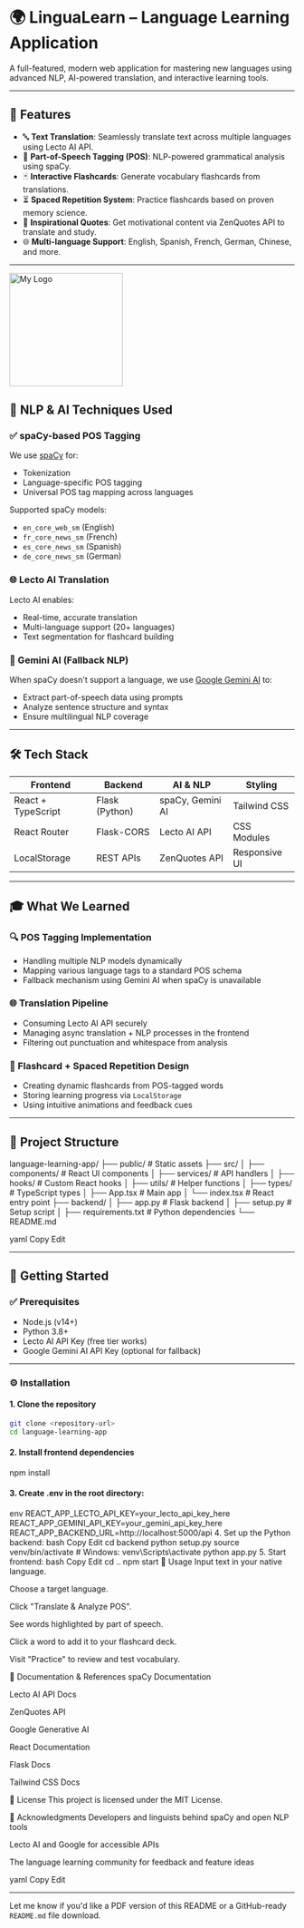 # 🌍 LinguaLearn – Language Learning Application

A full-featured, modern web application for mastering new languages using advanced NLP, AI-powered translation, and interactive learning tools.

---

## 🚀 Features

- 🔤 **Text Translation**: Seamlessly translate text across multiple languages using Lecto AI API.
- 🧠 **Part-of-Speech Tagging (POS)**: NLP-powered grammatical analysis using spaCy.
- 🃏 **Interactive Flashcards**: Generate vocabulary flashcards from translations.
- ⏳ **Spaced Repetition System**: Practice flashcards based on proven memory science.
- 💬 **Inspirational Quotes**: Get motivational content via ZenQuotes API to translate and study.
- 🌐 **Multi-language Support**: English, Spanish, French, German, Chinese, and more.

---

<img src="./assets/logo.png" alt="My Logo" width="200"/>


## 🧠 NLP & AI Techniques Used

### ✅ spaCy-based POS Tagging
We use [spaCy](https://spacy.io/) for:
- Tokenization
- Language-specific POS tagging
- Universal POS tag mapping across languages

Supported spaCy models:
- `en_core_web_sm` (English)
- `fr_core_news_sm` (French)
- `es_core_news_sm` (Spanish)
- `de_core_news_sm` (German)

### 🌐 Lecto AI Translation
Lecto AI enables:
- Real-time, accurate translation
- Multi-language support (20+ languages)
- Text segmentation for flashcard building

### 🤖 Gemini AI (Fallback NLP)
When spaCy doesn't support a language, we use [Google Gemini AI](https://ai.google.dev/) to:
- Extract part-of-speech data using prompts
- Analyze sentence structure and syntax
- Ensure multilingual NLP coverage

---

## 🛠 Tech Stack

| Frontend         | Backend         | AI & NLP          | Styling        |
|------------------|------------------|--------------------|----------------|
| React + TypeScript | Flask (Python)    | spaCy, Gemini AI   | Tailwind CSS   |
| React Router     | Flask-CORS        | Lecto AI API       | CSS Modules    |
| LocalStorage     | REST APIs         | ZenQuotes API      | Responsive UI  |

---

## 🎓 What We Learned

### 🔍 POS Tagging Implementation
- Handling multiple NLP models dynamically
- Mapping various language tags to a standard POS schema
- Fallback mechanism using Gemini AI when spaCy is unavailable

### 🌐 Translation Pipeline
- Consuming Lecto AI API securely
- Managing async translation + NLP processes in the frontend
- Filtering out punctuation and whitespace from analysis

### 🧩 Flashcard + Spaced Repetition Design
- Creating dynamic flashcards from POS-tagged words
- Storing learning progress via `LocalStorage`
- Using intuitive animations and feedback cues

---

## 📁 Project Structure

language-learning-app/
├── public/ # Static assets
├── src/
│ ├── components/ # React UI components
│ ├── services/ # API handlers
│ ├── hooks/ # Custom React hooks
│ ├── utils/ # Helper functions
│ ├── types/ # TypeScript types
│ ├── App.tsx # Main app
│ └── index.tsx # React entry point
├── backend/
│ ├── app.py # Flask backend
│ ├── setup.py # Setup script
│ ├── requirements.txt # Python dependencies
└── README.md

yaml
Copy
Edit

---

## 🔧 Getting Started

### ✅ Prerequisites

- Node.js (v14+)
- Python 3.8+
- Lecto AI API Key (free tier works)
- Google Gemini AI API Key (optional for fallback)

---

### ⚙️ Installation

#### 1. Clone the repository
```bash
git clone <repository-url>
cd language-learning-app
```
#### 2. Install frontend dependencies

npm install

#### 3. Create .env in the root directory:
env
REACT_APP_LECTO_API_KEY=your_lecto_api_key_here
REACT_APP_GEMINI_API_KEY=your_gemini_api_key_here
REACT_APP_BACKEND_URL=http://localhost:5000/api
4. Set up the Python backend:
bash
Copy
Edit
cd backend
python setup.py
source venv/bin/activate  # Windows: venv\Scripts\activate
python app.py
5. Start frontend:
bash
Copy
Edit
cd ..
npm start
🧪 Usage
Input text in your native language.

Choose a target language.

Click "Translate & Analyze POS".

See words highlighted by part of speech.

Click a word to add it to your flashcard deck.

Visit "Practice" to review and test vocabulary.

📖 Documentation & References
spaCy Documentation

Lecto AI API Docs

ZenQuotes API

Google Generative AI

React Documentation

Flask Docs

Tailwind CSS Docs

📜 License
This project is licensed under the MIT License.

🙏 Acknowledgments
Developers and linguists behind spaCy and open NLP tools

Lecto AI and Google for accessible APIs

The language learning community for feedback and feature ideas

yaml
Copy
Edit

---

Let me know if you'd like a PDF version of this README or a GitHub-ready `README.md` file download.

